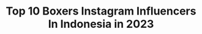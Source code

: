 ---
title: Top 10 Boxers Instagram Influencers In Indonesia in 2023
description: >-
  Find top boxers Instagram influencers in Indonesia in 2023. Most popular hashtags: #lfl #beutikcompany #bonek #bobotoh.
platform: Instagram
hits: 9
text_top: Discover the top-rated Instagram profiles on inBeat.
text_bottom: inBeat holds 9 Instagram influencers like this in Indonesia for you to collaborate.
profiles:
  - username: "persebayanews_"
    fullname: >-
      Salam Satu Nyali Wani
    bio: >-
      
    location: "Indonesia"
    followers: 163819
    engagement: 52
    commentsToLikes: 0.002023
    id: ck14jx9ilmnh00i195pg284q8
    verified: false
    hashtags: "#persebayanews, #jawapos, #bonek, #bolalob"
  - username: "josaliim"
    fullname: >-
      DARSA PREMAN PENSIUN
    bio: >-
      DARSA DAVID ATAU DARWIN ? BIKE BOYZ🎬 | PREMAN PENISUN 4🎬 @karaliim 🧚‍♀️ | SCOOTERIST 🛵 🛵 🛵 New Account!
    location: "Indonesia"
    followers: 5903
    engagement: 1905
    commentsToLikes: 0.036089
    id: ckaot21whu0rx0i787kk17sl4
    verified: false
    hashtags: "#bikeboyz, #premanpensiun4, #beutikcompany, #bikeboyzfilm"
  - username: "miabeutik"
    fullname: >-
      La tahzan innallaha ma'ana
    bio: >-
      @beutikcompany jln Jawa no 54 cp 083174618273 (Desi)
    location: "Indonesia"
    followers: 332963
    engagement: 124
    commentsToLikes: 0.006728
    id: ck5zilvy9fyav0i14m7x6h6f1
    verified: false
    hashtags: "#dirumahaja, #bobotoh, #persib, #sauyunan"
  - username: "arferoo"
    fullname: >-
      𝓐𝓻𝓯𝓮𝓻𝓸 𝓨𝓪𝓷𝔃 🧜🏻‍♂️
    bio: >-
      Owner @boxeraa.id ↬ ᴅᴍ ғᴏʀ 𝙋𝙋/𝙀𝙣𝙙𝙤𝙧𝙨𝙚/𝘽𝙪𝙨𝙞𝙣𝙚𝙨𝙨 𝙄𝙣𝙦𝙪𝙞𝙧𝙚𝙨 ✖️ FOLLOW FOR UNLOCK MY FILTER ✖️ 【 ❝ @arfero_offc ❞ 】
    location: "Indonesia"
    followers: 20428
    engagement: 532
    commentsToLikes: 0.064459
    id: ck9wgrzw2uqc90j782auwfao3
    verified: false
    hashtags: "#slowmoqueen, #bff, #tiktokindonesia, #tiktokbogor"
  - username: "boruto_naruto_id"
    fullname: >-
      Boruto Naruto Indonesia
    bio: >-
      ❇️Nyari hal seputar dunia Naruto & Boruto? Disini tempatnya - Paid Promote? = DM/klik Link Ini⤵️
    location: "Indonesia"
    followers: 69039
    engagement: 611
    commentsToLikes: 0.023675
    id: ck8sx4tlyg5ws0j78bf9kpjfr
    verified: false
    hashtags: "#boruto, #naruto, #borutonarutoid, #wibu"
  - username: "kathrin_underwater"
    fullname: >-
      Kathrin Landgraf-Kluge
    bio: >-
      Passionate Diver | Macro lover ❤ | UW photographer 🐙🦀🐠 . All photos are taken by me 📸 .
    location: "Indonesia"
    followers: 19637
    engagement: 712
    commentsToLikes: 0.039352
    id: ck1393i8bjc210i195yvr2s61
    verified: false
    hashtags: "#underwaterphotographer, #divingphoto, #nudibranchs, #macrodiving"
  - username: "fritilldea"
    fullname: >-
      GBK 🇲🇾
    bio: >-
      GOMBAK / MALAYSIA 🌐blackgenkey@gmail.com #fritilldea
    location: "Indonesia"
    followers: 16273
    engagement: 473
    commentsToLikes: 0.022787
    id: ck5bwmam2lz7p0i115h0nlkcd
    verified: false
    hashtags: "#drawing, #fritilldea, #art, #keraspenthouse"
  - username: "psy_moto"
    fullname: >-
      Psy Moto
    bio: >-
      Berita, info, spek, komparasi, dan lainnya PP silahkan DM Follow, like, share @psy_moto #indonesia #motorcycleenthusiast #psymoto
    location: "Indonesia"
    followers: 63467
    engagement: 827
    commentsToLikes: 0.009404
    id: ck13crdgm1skp0i19yeriqozw
    verified: false
    hashtags: "#psymoto, #inline4, #sportbikeindonesia, #hyperbike"
  - username: "babylook_local"
    fullname: >-
      B̴A̴B̴Y̴L̴O̴O̴K̴ ̴L̴O̴C̴A̴L̴
    bio: >-
      Official instagram account. Paid promote || Media partner WhatsApp 081377801584. Repost 🔄 HD Picture @babylook_local Grup WhatsApp ⬇
    location: "Indonesia"
    followers: 77884
    engagement: 125
    commentsToLikes: 0.000721
    id: ck8t8tek5lqph0j78qszcy050
    verified: false
    hashtags: "#hondabeatmodifikasi, #babylook, #staywithbabymothai, #modifikasi"
---